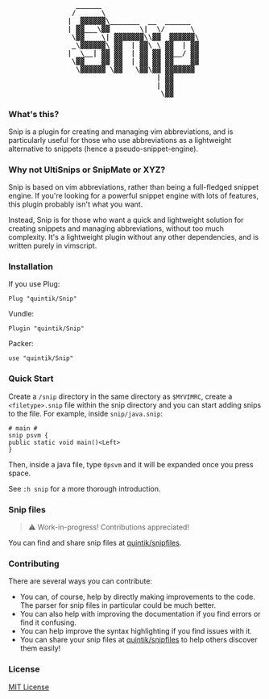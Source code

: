 <h4 align="center">
<bold>
<pre>
    ______                          
   /      \                         
  |  ▓▓▓▓▓▓\_______  __  ______     
  | ▓▓___\▓▓       \|  \/      \    
   \▓▓    \| ▓▓▓▓▓▓▓\\▓▓  ▓▓▓▓▓▓\   
   _\▓▓▓▓▓▓\ ▓▓  | ▓▓\ \ ▓▓  | ▓▓   
  |  \__| ▓▓ ▓▓  | ▓▓ ▓▓ ▓▓__/ ▓▓   
   \▓▓    ▓▓ ▓▓  | ▓▓ ▓▓ ▓▓    ▓▓   
    \▓▓▓▓▓▓ \▓▓   \▓▓\▓▓ ▓▓▓▓▓▓▓    
                       | ▓▓         
                       | ▓▓         
                        \▓▓         
</pre>
<bold>
</h4>

### What's this?

Snip is a plugin for creating and managing vim abbreviations, and is particularly
useful for those who use abbreviations as a lightweight alternative to snippets
(hence a pseudo-snippet-engine).

### Why not UltiSnips or SnipMate or XYZ?

Snip is based on vim abbreviations, rather than being a full-fledged
snippet engine. If you're looking for a powerful snippet engine with lots of
features, this plugin probably isn't what you want.

Instead, Snip is for those who want a quick and lightweight solution
for creating snippets and managing abbreviations, without too much
complexity. It's a lightweight plugin without any other dependencies,
and is written purely in vimscript.

### Installation

If you use Plug:
```
Plug "quintik/Snip"
```
Vundle:
```
Plugin "quintik/Snip"
```
Packer:
```
use "quintik/Snip"
```

### Quick Start

Create a `/snip` directory in the same directory as `$MYVIMRC`, create a
`<filetype>.snip` file within the snip directory and you can start adding snips
to the file. For example, inside `snip/java.snip`:

```
# main #
snip psvm {
public static void main()<Left>
}
```

Then, inside a java file, type `0psvm` and it will be expanded once you press
space.

See `:h snip` for a more thorough introduction.

### Snip files

> ⚠ Work-in-progress! Contributions appreciated!

You can find and share snip files at
[quintik/snipfiles](https://github.com/quintik/snipfiles).

### Contributing

There are several ways you can contribute:
- You can, of course, help by directly making improvements to the code. The
  parser for snip files in particular could be much better.
- You can also help with improving the documentation if you find errors or
  find it confusing.
- You can help improve the syntax highlighting if you find issues with it.
- You can share your snip files at
  [quintik/snipfiles](https://github.com/quintik/snipfiles) to help others
  discover them easily!

### License

[MIT License](https://github.com/quintik/snip/blob/master/LICENSE)

